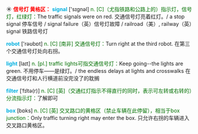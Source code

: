 ☀ <font color="red">**信号灯 黄格区：**</font>
<font color="sky blue">**signal**</font> ['sɪɡnəl] 
<font color="rgb(227, 108, 9)">n. [C]（尤指铁路和公路上的）指示灯，信号灯，红绿灯：</font>The traffic signals were on red. 交通信号灯亮着红灯。/ a stop signal 停车信号 / signal failure（英）信号灯故障 / railroad（美）, railway（英）signal 铁路信号灯

<font color="sky blue">**robot**</font> ['rəʊbɒt] 
<font color="rgb(227, 108, 9)">n. [C] [南非] 交通信号灯：</font>Turn right at the third robot. 在第三个交通信号灯处向右拐。

<font color="sky blue">**light**</font> [laɪt] 
<font color="rgb(227, 108, 9)">n. [pl.] traffic lights可指交通信号灯：</font>Keep going--the lights are green. 不用停车——是绿灯。/ the endless delays at lights and crosswalks 在交通信号灯和人行横道前没完没了的耽搁
           
<font color="sky blue">**filter**</font> [ˈfɪltə(r)]
<font color="rgb(227, 108, 9)">n. [C] [英]（交通红灯指示不得直行的同时，表示可左转或右转的）分流指示灯：</font>了解即可
 
<font color="sky blue">**box**</font> [bɒks] 
<font color="rgb(227, 108, 9)">n. [C] [英] 交叉路口的黄格区（禁止车辆在此停留），相当于box junction：</font>Only traffic turning right may enter the box. 只允许右拐的车辆进入交叉路口黄格区。
